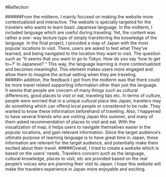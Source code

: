 #Reflection

######From the midterm, I mainly focused on making the website more contextualized and interactive. The website is specially targeted for the travelers who wants to learn basic Japanese language. In the midterm, I included language which are useful during traveling. Yet, the content was rather a one- way lecture type of simply transferring the knowledge of the language. In the final project, I provided a map of Japan with the most popular locations to visit. There, users are asked to test what They’ve learned, and being navigated to the location they want to visit. The question such as “It seems that you want to go to Tokyo. How do you say ‘how to get to~?’ In Japanese? “ This way, the language learning is more contextualized and becomes meaningful. This element makes users more engaged and allow them to imagine the actual setting when they are traveling.  
#####In addition, the feedback I got from the midterm was that there could be more travel related supporting information other than just the language. It seems that people are concern of many things such as cultural differences, good places to visit or eat, traveling tips etc. In terms of culture, people were worried that in a unique cultural place like Japan, travelers may do something which can offend local people or considered to be rude. They wanted to know these information beforehand of traveling. Also, I happened to have several friends who are visiting Japan this summer, and many of them asked recommendation of places to visit and eat. With the visualization of map, it helps users to navigate themselves easier in the popular locations, and gain relevant information. Since the target audience’s ultimate purpose of learning language is to have great time in Japan, these information are relevant for the target audience, and potentially make them excited about their travel.
#####Overall, I tried to create a website which is based on the users’ needs. Travelers concern such as the language, cultural knowledge, places to visit, etc are provided based on the real people’s voices who are planning their visit to Japan. I hope this website will make the travelers experience in Japan more enjoyable and exciting. 
